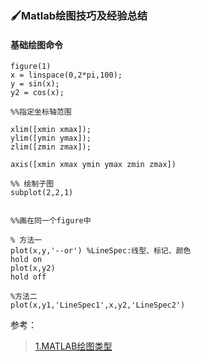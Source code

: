 ### 🖌Matlab绘图技巧及经验总结

#### 基础绘图命令

```
figure(1)
x = linspace(0,2*pi,100);
y = sin(x);
y2 = cos(x);

%%指定坐标轴范围

xlim([xmin xmax]);
ylim([ymin ymax]);
zlim([zmin zmax]);

axis([xmin xmax ymin ymax zmin zmax])

%% 绘制子图
subplot(2,2,1)


%%画在同一个figure中

% 方法一
plot(x,y,'--or') %LineSpec:线型、标记、颜色
hold on
plot(x,y2)
hold off

%方法二
plot(x,y1,'LineSpec1',x,y2,'LineSpec2')
```

参考：

> [1.MATLAB绘图类型](https://ww2.mathworks.cn/help/matlab/creating_plots/types-of-matlab-plots.html)



